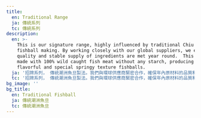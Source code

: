 ```yaml
---
title:
  en: Traditional Range
  ja: 傳統系列
  tc: 傳統系列
description:
  en: >-
    This is our signature range, highly influenced by traditional Chiu Chow
    fishball making. By working closely with our global suppliers, we ensure the
    quality and stable supply of ingredients are met year round.  This range is
    made with 100% wild caught fish meat without any starch, producing fresh
    flavorful and special springy texture fishballs.
  ja: '招牌系列， 傳統潮洲魚旦製法。我們與環球供應商緊密合作，確保年內原材料的品質和供應穩定。100%純魚肉製造，沒有任何澱粉, 造出滋味，口感鬆化的魚旦。'
  tc: '招牌系列， 傳統潮洲魚旦製法。我們與環球供應商緊密合作，確保年內原材料的品質和供應穩定。100%純魚肉製造，沒有任何澱粉, 造出滋味，口感鬆化的魚旦。'
bg_image: ''
bg_title:
  en: Traditional Fishball
  ja: 傳統潮洲魚旦
  tc: 傳統潮洲魚旦
---
```

